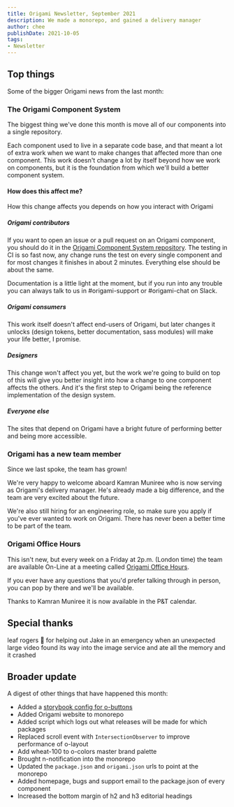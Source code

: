 ```yaml
---
title: Origami Newsletter, September 2021
description: We made a monorepo, and gained a delivery manager
author: chee
publishDate: 2021-10-05
tags:
- Newsletter
---
```


## Top things

Some of the bigger Origami news from the last month:

### The Origami Component System

The biggest thing we've done this month is move all of our components into a single repository.

Each component used to live in a separate code base, and that meant a lot of extra work when we want to make changes that affected more than one component. This work doesn't change a lot by itself beyond how we work on components, but it is the foundation from which we'll build a better component system.

#### How does this affect me?

How this change affects you depends on how you interact with Origami

##### Origami contributors

If you want to open an issue or a pull request on an Origami component, you should do it in the [Origami Component System repository](https://github.com/Financial-Times/origami). The testing in CI is so fast now, any change runs the test on every single component and for most changes it finishes in about 2 minutes. Everything else should be about the same.

Documentation is a little light at the moment, but if you run into any trouble you can always talk to us in #origami-support or #origami-chat on Slack.

##### Origami consumers

This work itself doesn't affect end-users of Origami, but later changes it unlocks (design tokens, better documentation, sass modules) will make your life better, I promise.

##### Designers

This change won't affect you yet, but the work we're going to build on top of this will give you better insight into how a change to one component affects the others. And it's the first step to Origami being the reference implementation of the design system.

##### Everyone else

The sites that depend on Origami have a bright future of performing better and being more accessible.




### Origami has a new team member


Since we last spoke, the team has grown!

We're very happy to welcome aboard Kamran Muniree who is now serving as Origami's delivery manager. He's already made a big difference, and the team are very excited about the future.

We're also still hiring for an engineering role, so make sure you apply if you've ever wanted to work on Origami. There has never been a better time to be part of the team.




### Origami Office Hours

This isn't new, but every week on a Friday at 2p.m. (London time) the team are available On-Line at a meeting called [Origami Office Hours](https://calendar.google.com/event?action=TEMPLATE&tmeid=MWVzZDgzMmhtcXZhYTVvNmlyZXZyNm5tNjdfMjAyMTEwMDhUMTMwMDAwWiBjaGVlLnJhYmJpdHNAZnQuY29t&tmsrc=chee.rabbits%40ft.com&scp=ALL).

If you ever have any questions that you'd prefer talking through in person, you can pop by there and we'll be available.

Thanks to Kamran Muniree it is now available in the P&T calendar.


## Special thanks

leaf rogers 🍃 for helping out Jake in an emergency when an unexpected large video found its way into the image service and ate all the memory and it crashed


## Broader update

A digest of other things that have happened this month:

- Added a [storybook config for o-buttons](https://origami.ft.com/storybook/?path=/story/button--inverse&args=label:Edit;size:big;type:primary;icon:edit)
- Added Origami website to monorepo
- Added script which logs out what releases will be made for which packages
- Replaced scroll event with `IntersectionObserver` to improve performance of o-layout
- Add wheat-100 to o-colors master brand palette
- Brought n-notification into the monorepo
- Updated the `package.json` and `origami.json` urls to point at the monorepo
- Added homepage, bugs and support email to the package.json of every component
- Increased the bottom margin of h2 and h3 editorial headings
